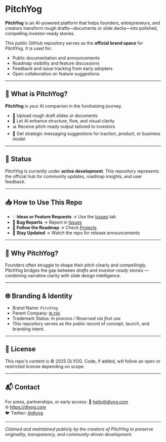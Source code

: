 # PitchYog

**PitchYog** is an AI-powered platform that helps founders, entrepreneurs, and creators transform rough drafts—documents or slide decks—into polished, compelling investor-ready stories.

This public GitHub repository serves as the **official brand space** for PitchYog. It is used for:

- Public documentation and announcements
- Roadmap visibility and feature discussions
- Feedback and issue tracking from early adopters
- Open collaboration on feature suggestions

---

## 🚀 What is PitchYog?

**PitchYog** is your AI companion in the fundraising journey.

- 📝 Upload rough draft slides or documents  
- 🤖 Let AI enhance structure, flow, and visual clarity  
- 📊 Receive pitch-ready output tailored to investors  
- 💬 Get strategic messaging suggestions for traction, product, or business model

---

## 📌 Status

PitchYog is currently under **active development**. This repository represents the official hub for community updates, roadmap insights, and user feedback.

---

## 📥 How to Use This Repo

- 💡 **Ideas or Feature Requests** → Use the [Issues](https://github.com/your-username/pitchyog/issues) tab
- 🐞 **Bug Reports** → Report in [Issues](https://github.com/your-username/pitchyog/issues)
- 🔭 **Follow the Roadmap** → Check [Projects](https://github.com/your-username/pitchyog/projects)
- 📢 **Stay Updated** → Watch the repo for release announcements

---

## 📣 Why PitchYog?

Founders often struggle to shape their pitch clearly and compellingly. PitchYog bridges the gap between *drafts* and *investor-ready stories* — combining narrative clarity with slide design intelligence.

---

## 🌐 Branding & Identity

- Brand Name: `PitchYog`
- Parent Company: [`DLYOG`](https://dlyog.com)
- Trademark Status: _In process / Reserved via first use_
- This repository serves as the public record of concept, launch, and branding intent.

---

## 🤝 License

This repo's content is © 2025 DLYOG. Code, if added, will follow an open or restricted license depending on scope.

---

## 📬 Contact

For press, partnerships, or early access:
📧 hello@dlyog.com  
🌐 https://dlyog.com  
🐦 Twitter: [@dlyog](https://twitter.com/dlyog)

---

_Claimed and maintained publicly by the creators of PitchYog to preserve originality, transparency, and community-driven development._
